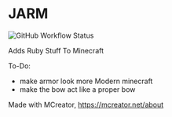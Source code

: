 # JARM
![GitHub Workflow Status](https://img.shields.io/github/workflow/status/Suyashtnt/JARM/Java%20CI%20with%20Gradle?style=for-the-badge)

Adds Ruby Stuff To Minecraft

To-Do:
- make armor look more Modern minecraft
- make the bow act like a proper bow

Made with MCreator, https://mcreator.net/about
